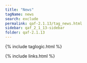 ```yaml
---
title: "News"
tagName: news
search: exclude
permalink: qaf-2.1.13/tag_news.html
sidebar: qaf_2_1_13-sidebar
folder: qaf-2.1.13
---
```

{% include taglogic.html %}

{% include links.html %}
